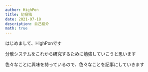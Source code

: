 ```yaml
---
author: HighPon
title: 初投稿
date: 2021-07-18
description: 自己紹介
math: true
---
```


はじめまして、HighPonです

分散システムをこれから研究するために勉強していこうと思います

色々なことに興味を持っているので、色々なことを記事にしていきます